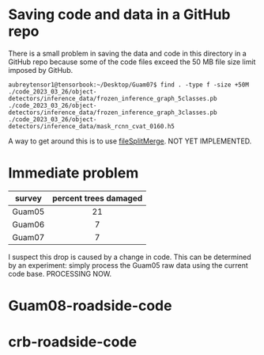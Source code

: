 

# Saving code and data in a GitHub repo

There is a small problem in saving the data and code in this directory in a GitHub repo because some of the code files exceed the 50 MB file size limit imposed by GitHub.

```
aubreytensor1@tensorbook:~/Desktop/Guam07$ find . -type f -size +50M
./code_2023_03_26/object-detectors/inference_data/frozen_inference_graph_5classes.pb
./code_2023_03_26/object-detectors/inference_data/frozen_inference_graph_3classes.pb
./code_2023_03_26/object-detectors/inference_data/mask_rcnn_cvat_0160.h5
```

A way to get around this is to use [fileSplitMerge](https://github.com/usamakh20/fileSplitMerge). NOT YET IMPLEMENTED.

# Immediate problem

survey | percent trees damaged
------ | :-------------------:
Guam05 | 21
Guam06 | 7
Guam07 | 7

I suspect this drop is caused by a change in code. This can be determined by an experiment: simply process the Guam05 raw data using the current code base. PROCESSING NOW.
# Guam08-roadside-code
# crb-roadside-code
